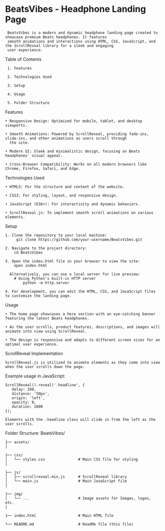 # BeatsVibes - Headphone Landing Page

     BeatsVibes is a modern and dynamic headphone landing page created to showcase premium Beats headphones. It features 
     smooth animations and interactions using HTML, CSS, JavaScript, and the ScrollReveal library for a sleek and engaging 
     user experience.

Table of Contents

     1. Features
     
     2. Technologies Used
    
     3. Setup

     4. Usage

     5. Folder Structure

Features

    • Responsive Design: Optimized for mobile, tablet, and desktop viewports.
    
    • Smooth Animations: Powered by ScrollReveal, providing fade-ins, slide-ins, and other animations as users scroll through 
      the site.
    
    • Modern UI: Sleek and minimalistic design, focusing on Beats headphones' visual appeal.
    
    • Cross-Browser Compatibility: Works on all modern browsers like Chrome, Firefox, Safari, and Edge.

Technologies Used

    • HTML5: For the structure and content of the website.

    • CSS3: For styling, layout, and responsive design.

    • JavaScript (ES6+): For interactivity and dynamic behaviors.

    • ScrollReveal.js: To implement smooth scroll animations on various elements.

Setup

    1. Clone the repository to your local machine:
         git clone https://github.com/your-username/BeatsVibes.git

    2. Navigate to the project directory:
        cd BeatsVibes

    3. Open the index.html file in your browser to view the site:
        open index.html

      Alternatively, you can use a local server for live preview:
        # Using Python's built-in HTTP server
            python -m http.server

    4. For development, you can edit the HTML, CSS, and JavaScript files to customize the landing page.

Usage

    • The home page showcases a hero section with an eye-catching banner featuring the latest Beats headphones.

    • As the user scrolls, product features, descriptions, and images will animate into view using ScrollReveal.

    • The design is responsive and adapts to different screen sizes for an optimal user experience.

ScrollReveal Implementation

    ScrollReveal.js is utilized to animate elements as they come into view when the user scrolls down the page.

Example usage in JavaScript:

    ScrollReveal().reveal('.headline', {
       delay: 200,
       distance: '50px',
       origin: 'left',
       opacity: 0,
       duration: 1000
    });

    Elements with the .headline class will slide in from the left as the user scrolls.


Folder Structure:
   BeatsVibes/

    ├── assets/
    │

    ├── css/
    │   └── styles.css               # Main CSS file for styling
    │

    ├── js/
    │   ├── scrollreveal.min.js      # ScrollReveal library
    │   └── main.js                  # Main JavaScript file
    │

    ├── img/
    │   └── ...                      # Image assets for Images, logos, etc.
    │

    ├── index.html                   # Main HTML file

    └── README.md                    # ReadMe file (this file)











    
